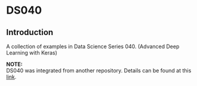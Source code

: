 # DS040
## Introduction
A collection of examples in Data Science Series 040. (Advanced Deep Learning with Keras)

**NOTE:**  
DS040 was integrated from another repository. Details can be found at this [link].


[link]: https://github.com/youjin2/ds040
